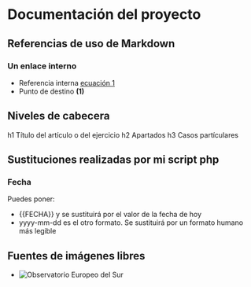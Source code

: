 # Documentación del proyecto

## Referencias de uso de Markdown

### Un enlace interno
- Referencia interna [ecuación 1](#ec1)
- Punto de destino **(1)**<a name="ec1"></a>

## Niveles de cabecera
h1	Título del artículo o del ejercicio
h2	Apartados
h3	Casos partículares

## Sustituciones realizadas por mi script php
### Fecha
Puedes poner:
- {{FECHA}} y se sustituirá por el valor de la fecha de hoy
- yyyy-mm-dd es el otro formato. Se sustituirá por un formato humano más legible

## Fuentes de imágenes libres
- ![Observatorio Europeo del Sur](https://www.eso.org/public/images/)
